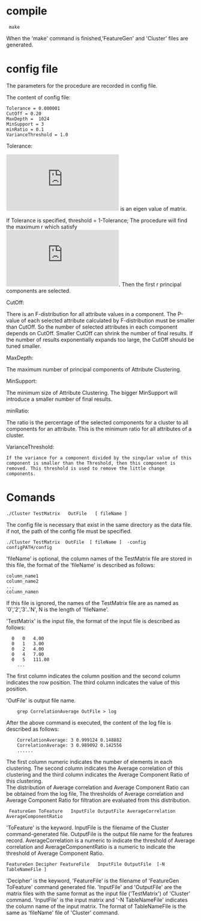 # compile

     make

When the 'make' command is finished,'FeatureGen' and 'Cluster' files are generated.    

# config file 
  The parameters for the procedure are recorded in config file. 
  
The content of config file:
    
    Tolerance = 0.000001
    CutOff = 0.20
    MaxDepth =  1024
    MinSupport = 3
    minRatio = 0.1
    VarianceThreshold = 1.0

Tolerance:

   ![first equation](http://latex.codecogs.com/gif.latex?%5Csigma%20_%7Bi%7D) is an eigen value of matrix.  
   
   If Tolerance is specified, threshold = 1-Tolerance; The procedure will find the maximum r which satisfy  
   ![first equation](http://latex.codecogs.com/gif.latex?%5Cfrac%7B%5Csigma%20_%7B1%7D%5E%7B2%7D&plus;%5Csigma%20_%7B2%7D%5E%7B2%7D&plus;%5Csigma%20_%7B3%7D%5E%7B2%7D%20...%20&plus;%5Csigma%20_%7Br%7D%5E%7B2%7D%7D%7B%5Csigma%20_%7B1%7D%5E%7B2%7D&plus;%5Csigma%20_%7B2%7D%5E%7B2%7D&plus;%5Csigma%20_%7B3%7D%5E%7B2%7D%20...%20&plus;%5Csigma%20_%7Bn%7D%5E%7B2%7D%7D%5Cleq%20threshold). Then the first r principal components are selected. 
 
CutOff: 
   
   There is an F-distribution for all attribute values in a component. The P-value of each selected attribute calculated by F-distribution must be smaller than CutOff. So the number of selected attributes in each component depends on CutOff. Smaller CutOff can shrink the number of final results. If the number of results exponentially expands too large, the CutOff should be tuned smaller.
   
MaxDepth:

   The maximum number of principal components of Attribute Clustering. 

MinSupport:

   The minimum size of Attribute Clustering. The bigger MinSupport will introduce a smaller number of final results.
   
minRatio: 
   
   The ratio is the percentage of the selected components for a cluster to all components for an attribute. This is the minimum ratio for all attributes of a cluster.

VarianceThreshold:

    If the variance for a component divided by the singular value of this component is smaller than the Threshold, then this component is removed. This threshold is used to remove the little change components. 

# Comands

    ./Cluster TestMatrix   OutFile   [ fileName ] 
    
The config file is necessary that exist in the same directory as the data file. if not, the path of the config file must be specified.

    ./Cluster TestMatrix  OutFile  [ fileName ]  -config   configPATH/config 
    
'fileName' is optional, the column names of the TestMatrix file are stored in this file, the format of the 'fileName' is described as follows: 

    column_name1
    column_name2
    ...
    column_namen
    
 If this file is ignored, the names of the TestMatrix file are as named as '0','2','3'..'N', N is the length of 'fileName'. 
         
'TestMatrix' is the input file, the format of the input file is described as follows: 

      0   0   4.00
      0   1   3.00
      0   2   4.00
      0   4   7.00
      0   5   111.00
        ... 
        
 The first column indicates the column position and the second column indicates the row position. The third column indicates the value of this position. 


 'OutFile' is output file name. 
 
        grep CorrelationAverage OutFile > log 
  
 After the above command is executed, the content of the log file is described as follows: 
 
        CorrelationAverage: 3 0.999124 0.148882
        CorrelationAverage: 3 0.989092 0.142556
        ......
  The first column numeric indicates the number of elements in each clustering. The second column indicates the Average correlation of this clustering and the third column indicates the Average Component Ratio of this clustering.  
  The  distribution of Average correlation and Average Component Ratio can be obtained from the log file, The thresholds of Average correlation and Average Component Ratio for filtration are evaluated from this distribution. 
 
      
     FeatureGen ToFeature   InputFile OutputFile AverageCorrelation AverageComponentRatio
 
 'ToFeature' is the keyword. InputFile is the filename of the Cluster command-generated file.  OutputFile is the output file name for the features record. AverageCorrelation is a numeric to indicate the threshold of Average correlation and AverageComponentRatio is a  numeric to indicate the threshold of Average Component Ratio.  
 
    FeatureGen Decipher FeatureFile   InputFile OutputFile  [-N TableNameFile ]
   
  'Decipher' is the keyword, 'FeatureFile' is the filename of 'FeatureGen ToFeature' command generated file. 'InputFile' and 'OutputFile' are the matrix files with the same format as the input file ('TestMatrix') of 'Cluster' command.  'InputFile' is the input matrix and  '-N TableNameFile' indicates the 
column name of the input matrix. The format of TableNameFile is the same as 'fileName' file of 'Cluster' command. 
  
  

